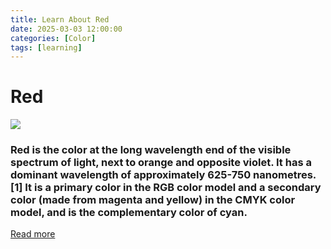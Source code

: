 ```yaml
---
title: Learn About Red
date: 2025-03-03 12:00:00
categories: [Color]
tags: [learning]
---
```


# Red
![](http://graf1x.com/wp-content/uploads/2017/01/shades-of-red-color-palette-chart.jpg)

### Red is the color at the long wavelength end of the visible spectrum of light, next to orange and opposite violet. It has a dominant wavelength of approximately 625-750 nanometres. [1] It is a primary color in the RGB color model and a secondary color (made from magenta and yellow) in the CMYK color model, and is the complementary color of cyan.
[Read more](https://en.wikipedia.org/wiki/Red)
    